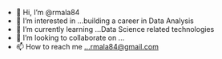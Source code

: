 - 👋 Hi, I’m @rmala84
- 👀 I’m interested in ...building a career in Data Analysis
- 🌱 I’m currently learning ...Data Science related technologies
- 💞️ I’m looking to collaborate on ...
- 📫 How to reach me ...rmala84@gmail.com

<!---
rmala84/rmala84 is a ✨ special ✨ repository because its `README.md` (this file) appears on your GitHub profile.
You can click the Preview link to take a look at your changes.
--->
